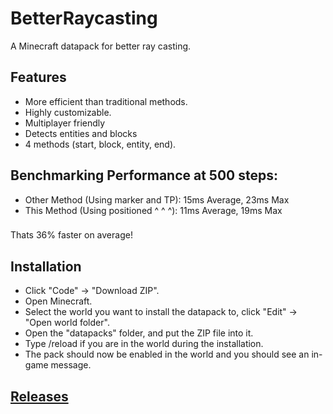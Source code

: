 # BetterRaycasting
A Minecraft datapack for better ray casting.

## Features
* More efficient than traditional methods.
* Highly customizable.
* Multiplayer friendly
* Detects entities and blocks
* 4 methods (start, block, entity, end).

## Benchmarking Performance at 500 steps:
* Other Method (Using marker and TP): 15ms Average, 23ms Max
* This Method (Using positioned ^ ^ ^): 11ms Average, 19ms Max
###
Thats 36% faster on average!

## Installation
* Click "Code" -> "Download ZIP".
* Open Minecraft.
* Select the world you want to install the datapack to, click "Edit" -> "Open world folder".
* Open the "datapacks" folder, and put the ZIP file into it.
* Type /reload if you are in the world during the installation.
* The pack should now be enabled in the world and you should see an in-game message.

## [Releases](https://github.com/TechnoBro03/BetterRaycasting/releases)
